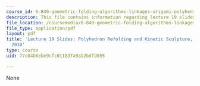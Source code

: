 ```yaml
---
course_id: 6-849-geometric-folding-algorithms-linkages-origami-polyhedra-fall-2012
description: This file contains information regarding lecture 19 slides.
file_location: /coursemedia/6-849-geometric-folding-algorithms-linkages-origami-polyhedra-fall-2012/77c84b6ebe9cfc011837a9ab2bdfd855_MIT6_849F12_slidesL19.pdf
file_type: application/pdf
layout: pdf
title: 'Lecture 19 Slides: Polyhedron Refolding and Kinetic Sculpture, 6.849 Fall
  2010'
type: course
uid: 77c84b6ebe9cfc011837a9ab2bdfd855

---
```

None